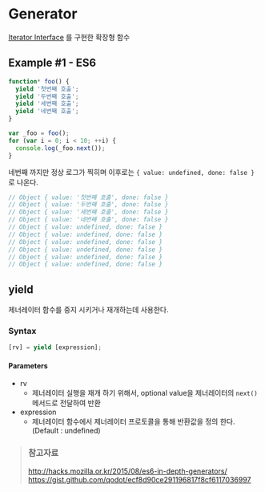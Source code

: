 # Generator

[Iterator Interface](/book/02.-front-end/03.-javascript/02.-references/ecma6/iterator.html) 를 구현한 확장형 함수

## Example #1 - ES6

```javascript
function* foo() {
  yield '첫번째 호출';
  yield '두번째 호출';
  yield '세번째 호출';
  yield '네번째 호출';
}

var _foo = foo();
for (var i = 0; i < 10; ++i) {
  console.log(_foo.next());
}
```

네번째 까지만 정상 로그가 찍히며 이후로는 `{ value: undefined, done: false }` 로 나온다.

```javascript
// Object { value: '첫번째 호출', done: false }
// Object { value: '두번째 호출', done: false }
// Object { value: '세번째 호출', done: false }
// Object { value: '네번째 호출', done: false }
// Object { value: undefined, done: false }
// Object { value: undefined, done: false }
// Object { value: undefined, done: false }
// Object { value: undefined, done: false }
// Object { value: undefined, done: false }
// Object { value: undefined, done: false }
```

## yield

제너레이터 함수를 중지 시키거나 재개하는데 사용한다.

### Syntax

```javascript
[rv] = yield [expression];
```

#### Parameters

* rv
  * 제너레이터 실행을 재개 하기 위해서, optional value을 제너레이터의 `next()` 메서드로 전달하여 반환
* expression
  * 제너레이터 함수에서 제너레이터 프로토콜을 통해 반환값을 정의 한다. (Default : undefined)

> ### 참고자료
> <http://hacks.mozilla.or.kr/2015/08/es6-in-depth-generators/>  
> <https://gist.github.com/qodot/ecf8d90ce291196817f8cf6117036997>